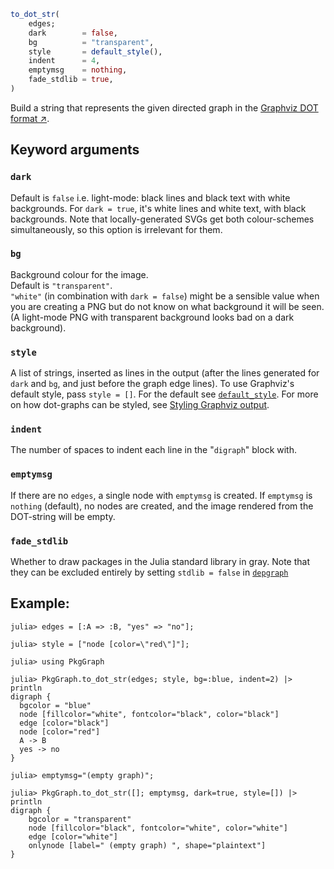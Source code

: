 ```julia
to_dot_str(
    edges;
    dark        = false,
    bg          = "transparent",
    style       = default_style(),
    indent      = 4,
    emptymsg    = nothing,
    fade_stdlib = true,
)
```

Build a string that represents the given directed graph in the
[Graphviz DOT format ↗](https://graphviz.org/doc/info/lang.html).

## Keyword arguments

### `dark`
Default is `false` i.e. light-mode: black lines and black text with
white backgrounds. For `dark = true`, it's white lines and white text,
with black backgrounds. Note that locally-generated SVGs get both
colour-schemes simultaneously, so this option is irrelevant for them.

### `bg`
Background colour for the image.\
Default is `"transparent"`.\
`"white"` (in combination with `dark = false`) might be a sensible
value when you are creating a PNG but do not know on what background it
will be seen. (A light-mode PNG with transparent background looks bad on
a dark background).

### `style`
A list of strings, inserted as lines in the output (after the lines
generated for `dark` and `bg`, and just before the graph edge lines). To
use Graphviz's default style, pass `style = []`. For the default see
[`default_style`](@ref). For more on how dot-graphs can be styled, see
[Styling Graphviz output](@ref).

### `indent`
The number of spaces to indent each line in the "`digraph`" block with.

### `emptymsg`
If there are no `edges`, a single node with `emptymsg` is created. If
`emptymsg` is `nothing` (default), no nodes are created, and the image
rendered from the DOT-string will be empty.

### `fade_stdlib`
Whether to draw packages in the Julia standard library in gray. Note
that they can be excluded entirely by setting `stdlib = false` in
[`depgraph`](@ref)

## Example:

```jldoctest
julia> edges = [:A => :B, "yes" => "no"];

julia> style = ["node [color=\"red\"]"];

julia> using PkgGraph

julia> PkgGraph.to_dot_str(edges; style, bg=:blue, indent=2) |> println
digraph {
  bgcolor = "blue"
  node [fillcolor="white", fontcolor="black", color="black"]
  edge [color="black"]
  node [color="red"]
  A -> B
  yes -> no
}

julia> emptymsg="(empty graph)";

julia> PkgGraph.to_dot_str([]; emptymsg, dark=true, style=[]) |> println
digraph {
    bgcolor = "transparent"
    node [fillcolor="black", fontcolor="white", color="white"]
    edge [color="white"]
    onlynode [label=" (empty graph) ", shape="plaintext"]
}
```
